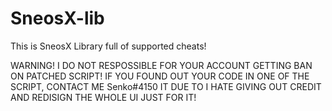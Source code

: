 # SneosX-lib
This is SneosX Library full of supported cheats!

WARNING! I DO NOT RESPOSSIBLE FOR YOUR ACCOUNT GETTING BAN ON PATCHED SCRIPT!
IF YOU FOUND OUT YOUR CODE IN ONE OF THE SCRIPT, CONTACT ME Senko#4150 IT DUE TO 
I HATE GIVING OUT CREDIT AND REDISIGN THE WHOLE UI JUST FOR IT!
